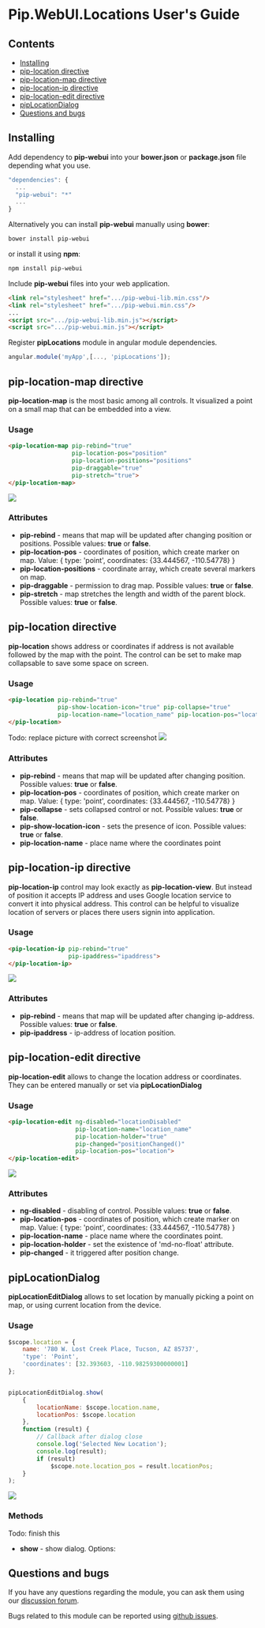 # Pip.WebUI.Locations User's Guide

## <a name="contents"></a> Contents
- [Installing](#install)
- [pip-location directive](#location)
- [pip-location-map directive](#location_map)
- [pip-location-ip directive](#location_ip)
- [pip-location-edit directive](#location_edit)
- [pipLocationDialog](#location_dialog)
- [Questions and bugs](#issues)


## <a name="install"></a> Installing

Add dependency to **pip-webui** into your **bower.json** or **package.json** file depending what you use.
```javascript
"dependencies": {
  ...
  "pip-webui": "*"
  ...
}
```

Alternatively you can install **pip-webui** manually using **bower**:
```bash
bower install pip-webui
```

or install it using **npm**:
```bash
npm install pip-webui
```

Include **pip-webui** files into your web application.
```html
<link rel="stylesheet" href=".../pip-webui-lib.min.css"/>
<link rel="stylesheet" href=".../pip-webui.min.css"/>
...
<script src=".../pip-webui-lib.min.js"></script>
<script src=".../pip-webui.min.js"></script>
```

Register **pipLocations** module in angular module dependencies.
```javascript
angular.module('myApp',[..., 'pipLocations']);
```


## <a name="location_map"></a> pip-location-map directive

**pip-location-map** is the most basic among all controls. It visualized a point on a small map that can be embedded into a view.

### Usage
```html
<pip-location-map pip-rebind="true"
                  pip-location-pos="position"
                  pip-location-positions="positions"
                  pip-draggable="true"
                  pip-stretch="true">
</pip-location-map>
```

<img src="images/img-location-map.png"/>

### Attributes
* **pip-rebind** - means that map will be updated after changing position or positions. Possible values: **true** or **false**.
* **pip-location-pos** - coordinates of position, which create marker on map. Value: { type: 'point', coordinates: {33.444567, -110.54778} }
* **pip-location-positions** - coordinate array, which create several markers on map.
* **pip-draggable** - permission to drag map. Possible values: **true** or **false**.
* **pip-stretch** - map stretches the length and width of the parent block. Possible values: **true** or **false**.

## <a name="location"></a> pip-location directive

**pip-location** shows address or coordinates if address is not available followed by the map with the point.
The control can be set to make map collapsable to save some space on screen.

### Usage
```html
<pip-location pip-rebind="true"
              pip-show-location-icon="true" pip-collapse="true"
              pip-location-name="location_name" pip-location-pos="location">
</pip-location>
```

Todo: replace picture with correct screenshot
<img src="images/img-location-edit-view.png"/>
    
### Attributes
* **pip-rebind** - means that map will be updated after changing position. Possible values: **true** or **false**.
* **pip-location-pos** - coordinates of position, which create marker on map. Value: { type: 'point', coordinates: {33.444567, -110.54778} }
* **pip-collapse** - sets collapsed control or not. Possible values: **true** or **false**.
* **pip-show-location-icon** - sets the presence of icon. Possible values: **true** or **false**.
* **pip-location-name** - place name where the coordinates point

## <a name="location_ip"></a> pip-location-ip directive

**pip-location-ip** control may look exactly as **pip-location-view**. But instead of position it accepts IP address and uses Google location service to convert it into physical address. This control can be helpful to visualize location of servers or places there users signin into application.

### Usage
```html
<pip-location-ip pip-rebind="true"
                 pip-ipaddress="ipaddress">
</pip-location-ip>
```

<img src="images/img-location-ip.png"/>

### Attributes
* **pip-rebind** - means that map will be updated after changing ip-address. Possible values: **true** or **false**.
* **pip-ipaddress** - ip-address of location position.

## <a name="location_edit"></a> pip-location-edit directive

**pip-location-edit** allows to change the location address or coordinates. They can be entered manually or set via **pipLocationDialog**

### Usage
```html
<pip-location-edit ng-disabled="locationDisabled"
                   pip-location-name="location_name"
                   pip-location-holder="true"
                   pip-changed="positionChanged()"
                   pip-location-pos="location">
</pip-location-edit>
```

<img src="images/img-location-edit-view.png"/>

### Attributes
* **ng-disabled** - disabling of control. Possible values: **true** or **false**.
* **pip-location-pos** - coordinates of position, which create marker on map. Value: { type: 'point', coordinates: {33.444567, -110.54778} }
* **pip-location-name** - place name where the coordinates point.
* **pip-location-holder** - set the existence of 'md-no-float' attribute.
* **pip-changed** - it triggered after position change.

## <a name="location_dialog"></a> pipLocationDialog

**pipLocationEditDialog** allows to set location by manually picking a point on map, or using current location from the device.

### Usage
```javascript
$scope.location = {
    name: '780 W. Lost Creek Place, Tucson, AZ 85737',
    'type': 'Point',
    'coordinates': [32.393603, -110.98259300000001]
};


pipLocationEditDialog.show(
    {
        locationName: $scope.location.name,
        locationPos: $scope.location
    },
    function (result) {
        // Callback after dialog close
        console.log('Selected New Location');
        console.log(result);
        if (result)
            $scope.note.location_pos = result.locationPos;
    }
);
```

<img src="images/img-location-dialog.png"/>

### Methods
Todo: finish this
* **show** - show dialog. Options:


## <a name="issues"></a> Questions and bugs

If you have any questions regarding the module, you can ask them using our 
[discussion forum](https://groups.google.com/forum/#!forum/pip-webui).

Bugs related to this module can be reported using [github issues](https://github.com/pip-webui/pip-webui-locations/issues).
